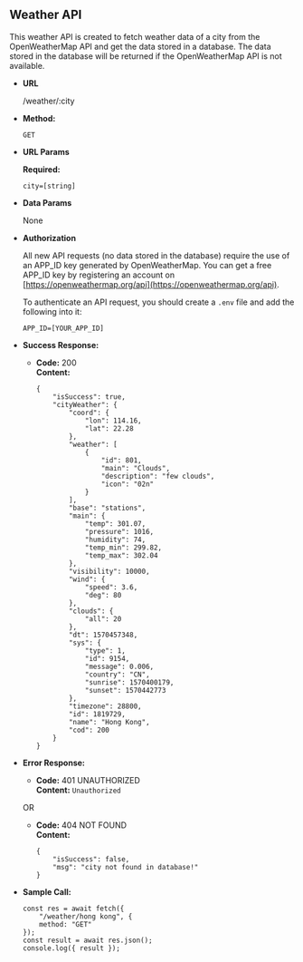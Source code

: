 **Weather API**
----
  This weather API is created to fetch weather data of a city from the OpenWeatherMap API and get the data stored in a database. 
  The data stored in the database will be returned if the OpenWeatherMap API is not available.

* **URL**

  /weather/:city <br />
  
* **Method:**

  `GET`
  
*  **URL Params**

    **Required:**
 
    `city=[string]`

* **Data Params**

    None

*  **Authorization**

    All new API requests (no data stored in the database) require the use of an APP_ID key generated by OpenWeatherMap. You can get a free APP_ID key by registering an account on [https://openweathermap.org/api](https://openweathermap.org/api).

    To authenticate an API request, you should create a `.env` file and add the following into it: 
    ```
    APP_ID=[YOUR_APP_ID]
    ```

* **Success Response:**
  
  * **Code:** 200 <br />
    **Content:** 
    ```
    {
        "isSuccess": true,
        "cityWeather": {
            "coord": {
                "lon": 114.16,
                "lat": 22.28
            },
            "weather": [
                {
                    "id": 801,
                    "main": "Clouds",
                    "description": "few clouds",
                    "icon": "02n"
                }
            ],
            "base": "stations",
            "main": {
                "temp": 301.07,
                "pressure": 1016,
                "humidity": 74,
                "temp_min": 299.82,
                "temp_max": 302.04
            },
            "visibility": 10000,
            "wind": {
                "speed": 3.6,
                "deg": 80
            },
            "clouds": {
                "all": 20
            },
            "dt": 1570457348,
            "sys": {
                "type": 1,
                "id": 9154,
                "message": 0.006,
                "country": "CN",
                "sunrise": 1570400179,
                "sunset": 1570442773
            },
            "timezone": 28800,
            "id": 1819729,
            "name": "Hong Kong",
            "cod": 200
        }
    }
    ```
 
* **Error Response:**

  * **Code:** 401 UNAUTHORIZED <br />
    **Content:** `Unauthorized`
    
  OR

  * **Code:** 404 NOT FOUND <br />
    **Content:** 
    ```
    {
        "isSuccess": false,
        "msg": "city not found in database!"
    }
    ```

* **Sample Call:**

    ```
    const res = await fetch({
        "/weather/hong kong", {
        method: "GET"
    });
    const result = await res.json();
    console.log({ result });
    ```
